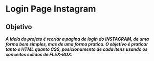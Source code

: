 # Login Page Instagram

## Objetivo

##### A ideia do projeto é recriar a pagina de login do INSTAGRAM, de uma forma bem simples, mas de uma forma pratica. O objetivo é praticar tanto o HTML quanto CSS, posicionamento de cada itens usando os conceitos solidos de FLEX-BOX.
